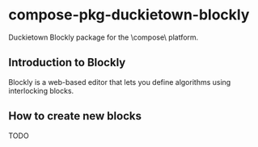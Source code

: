 # compose-pkg-duckietown-blockly

Duckietown Blockly package for the \compose\ platform.

## Introduction to Blockly

Blockly is a web-based editor that lets you define algorithms using interlocking blocks.


## How to create new blocks

TODO
